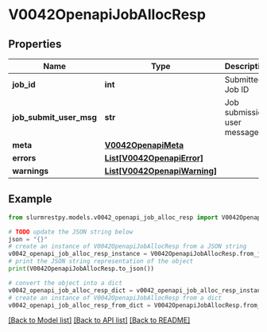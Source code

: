 # V0042OpenapiJobAllocResp


## Properties

Name | Type | Description | Notes
------------ | ------------- | ------------- | -------------
**job_id** | **int** | Submitted Job ID | [optional]
**job_submit_user_msg** | **str** | Job submission user message | [optional]
**meta** | [**V0042OpenapiMeta**](V0042OpenapiMeta.md) |  | [optional]
**errors** | [**List[V0042OpenapiError]**](V0042OpenapiError.md) |  | [optional]
**warnings** | [**List[V0042OpenapiWarning]**](V0042OpenapiWarning.md) |  | [optional]

## Example

```python
from slurmrestpy.models.v0042_openapi_job_alloc_resp import V0042OpenapiJobAllocResp

# TODO update the JSON string below
json = "{}"
# create an instance of V0042OpenapiJobAllocResp from a JSON string
v0042_openapi_job_alloc_resp_instance = V0042OpenapiJobAllocResp.from_json(json)
# print the JSON string representation of the object
print(V0042OpenapiJobAllocResp.to_json())

# convert the object into a dict
v0042_openapi_job_alloc_resp_dict = v0042_openapi_job_alloc_resp_instance.to_dict()
# create an instance of V0042OpenapiJobAllocResp from a dict
v0042_openapi_job_alloc_resp_from_dict = V0042OpenapiJobAllocResp.from_dict(v0042_openapi_job_alloc_resp_dict)
```
[[Back to Model list]](../README.md#documentation-for-models) [[Back to API list]](../README.md#documentation-for-api-endpoints) [[Back to README]](../README.md)


